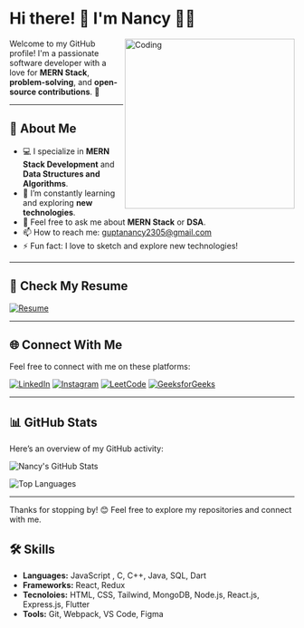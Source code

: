 # Hi there! 👋 I'm Nancy 👩‍💻

<img align="right" alt="Coding" width="300" src="https://media.giphy.com/media/LMcB8XospGZO8UQq87/giphy.gif">

Welcome to my GitHub profile! I'm a passionate software developer with a love for **MERN Stack**, **problem-solving**, and **open-source contributions**. 🌟

---

## 🚀 About Me
- 💻 I specialize in **MERN Stack Development** and **Data Structures and Algorithms**.
- 🌱 I’m constantly learning and exploring **new technologies**.
- 💬 Feel free to ask me about **MERN Stack** or **DSA**.
- 📫 How to reach me: [guptanancy2305@gmail.com](mailto:guptanancy2305@gmail.com)
- ⚡ Fun fact: I love to sketch and explore new technologies!

---

## 📄 Check My Resume
<a href="https://drive.google.com/drive/u/1/folders/1GTHeoINeov1_PPeQ18fBHzY5OTjstFTi" target="_blank">
  <img src="https://img.shields.io/badge/Resume-%230077B5.svg?style=for-the-badge&logo=google-drive&logoColor=white" alt="Resume"/>
</a>

---

## 🌐 Connect With Me
Feel free to connect with me on these platforms:

[![LinkedIn](https://img.shields.io/badge/LinkedIn-%230077B5.svg?style=for-the-badge&logo=linkedin&logoColor=white)](https://www.linkedin.com/in/nancy-gupta-70a28027a/)
[![Instagram](https://img.shields.io/badge/Instagram-%23E4405F.svg?style=for-the-badge&logo=instagram&logoColor=white)](https://www.instagram.com/gupta_nancy23/?igsh=OG9pamowMm05emZj)
[![LeetCode](https://img.shields.io/badge/LeetCode-%23FFA116.svg?style=for-the-badge&logo=leetcode&logoColor=black)](https://leetcode.com/u/nancynishu2305/)
[![GeeksforGeeks](https://img.shields.io/badge/GeeksforGeeks-%2300C853.svg?style=for-the-badge&logo=geeksforgeeks&logoColor=white)](https://www.geeksforgeeks.org/user/nancynisgtjp/)

---

## 📊 GitHub Stats
Here’s an overview of my GitHub activity:

![Nancy's GitHub Stats](https://github-readme-stats.vercel.app/api?username=Nancy-geek&show_icons=true&theme=radical)

![Top Languages](https://github-readme-stats.vercel.app/api/top-langs/?username=Nancy-geek&layout=compact&theme=radical)

---

Thanks for stopping by! 😊 Feel free to explore my repositories and connect with me.
## 🛠️ Skills
- **Languages:** JavaScript , C, C++, Java, SQL, Dart
- **Frameworks:** React, Redux
- **Tecnoloies:** HTML, CSS, Tailwind, MongoDB, Node.js, React.js, Express.js, Flutter
- **Tools:** Git, Webpack, VS Code, Figma


<!--
**Nancy-geek/nancy-geek** is a ✨ _special_ ✨ repository because its `README.md` (this file) appears on your GitHub profile.

Here are some ideas to get you started:

- 🔭 I’m currently working on ...
- 🌱 I’m currently learning ...
- 👯 I’m looking to collaborate on ...
- 🤔 I’m looking for help with ...
- 💬 Ask me about ...
- 📫 How to reach me: ...
- 😄 Pronouns: ...
- ⚡ Fun fact: ...
-->

